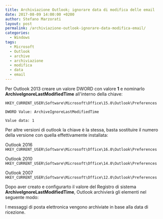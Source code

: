 ```yaml
---
title: Archiviazione Outlook; ignorare data di modifica delle email
date: 2017-08-09 14:00:00 +0200
author: Stefano Marzorati
layout: post
permalink: /archiviazione-outlook-ignorare-data-modifica-email/
categories:
  - Windows
tags:
  - Microsoft
  - Outlook
  - archive
  - archiviazione
  - modifica
  - data
  - email
---
```

Per Outlook 2013 creare un valore DWORD con valore **1** e nominarlo **ArchiveIgnoreLastModifiedTime** all'interno della chiave:   
	
<code>HKEY_CURRENT_USER\Software\Microsoft\Office\15.0\Outlook\Preferences</code>   

<code>DWORD Value: ArchiveIgnoreLastModifiedTime</code>   
	
<code>Value data: 1</code>   

Per altre versioni di outlook la chiave è la stessa, basta sostituire il numero della versione con quella effettivamente installata:   

Outlook 2016   
<code>HKEY_CURRENT_USER\Software\Microsoft\Office\16.0\Outlook\Preferences</code>   
	
Outlook 2010   
<code>HKEY_CURRENT_USER\Software\Microsoft\Office\14.0\Outlook\Preferences</code>   
	
Outlook 2007   
<code>HKEY_CURRENT_USER\Software\Microsoft\Office\12.0\Outlook\Preferences</code>   

Dopo aver creato e configurarto il valore del Registro di sistema **ArchiveIgnoreLastModifiedTime**, Outlook archivierà gli elementi nel seguente modo:   

I messaggi di posta elettronica vengono archiviate in base alla data di ricezione.